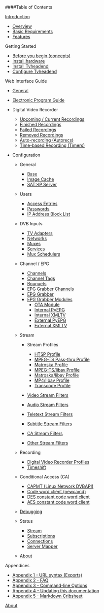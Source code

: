 ####Table of Contents

[Introduction](index)
* [Overview](overview)
* [Basic Requirements](requirements)
* [Features](features)

Getting Started

* [Before you begin (concepts)](before_begin)
* [Install hardware](install_hardware)
* [Install Tvheadend](install_tvheadend)
* [Configure Tvheadend](configure_tvheadend)

Web Interface Guide

* [General](webui_general)

* [Electronic Program Guide](epg)

* Digital Video Recorder

  - [Upcoming / Current Recordings](class/dvrentry)
  - [Finished Recordings](class/dvrentry)
  - [Failed Recordings](class/dvrentry)
  - [Removed Recordings](class/dvrentry)
  - [Auto-recording (Autorecs)](class/dvrautorec)
  - [Time-based Recording (Timers)](class/dvrtimerec)

* Configuration

  - General
    * [Base](class/config)
    * [Image Cache](class/imagecache)
    * [SAT>IP Server](class/satip_server)

  - Users

    * [Access Entries](class/access)
    * [Passwords](class/passwd)
    * [IP Address Block List](class/ipblocking)

  - DVB Inputs

    * [TV Adapters](tv_adapters)
    * [Networks](class/mpegts_network)
    * [Muxes](class/mpegts_mux)
    * [Services](class/mpegts_service)
    * [Mux Schedulers](class/mpegts_mux_sched)

  - Channel / EPG

    * [Channels](class/channel)
    * [Channel Tags](class/channeltag)
    * [Bouquets](class/bouquet)
    * [EPG Grabber Channels](class/epggrab_channel)
    * [EPG Grabber](class/epggrab)
    * [EPG Grabber Modules](class/epggrab_mod)
      - [OTA Module](class/epggrab_mod_ota)
      - [Internal PyEPG](class/epggrab_mod_int_pyepg)
      - [Internal XMLTV](class/epggrab_mod_int_xmltv)
      - [External PyEPG](class/epggrab_mod_ext_pyepg)
      - [External XMLTV](class/epggrab_mod_ext_xmltv)

  - Stream

    * Stream Profiles

      - [HTSP Profile](class/profile-htsp)
      - [MPEG-TS Pass-thru Profile](class/profile-mpegts)
      - [Matroska Profile](class/profile-matroska)
      - [MPEG-TS/libav Profile](class/profile-libav-mpegts)
      - [Matroska/libav Profile](class/profile-libav-matroska)
      - [MP4/libav Profile](class/profile-libav-mp4)
      - [Transcode Profile](class/profile-transcode)
    * [Video Stream Filters](class/esfilter_video)
    * [Audio Stream Filters](class/esfilter_audio)
    * [Teletext Stream Filters](class/esfilter_teletext)
    * [Subtitle Stream Filters](class/esfilter_subtit)
    * [CA Stream Filters](class/esfilter_ca)
    * [Other Stream Filters](class/esfilter_other)

  - Recording

    * [Digital Video Recorder Profiles](class/dvrconfig)
    * [Timeshift](class/timeshift)

  - Conditional Access (CA)

    * [CAPMT (Linux Network DVBAPI)](class/caclient_capmt)
    * [Code word client (newcamd)](class/caclient_cwc)
    * [DES constant code word client](class/caclient_ccw_des)
    * [AES constant code word client](class/caclient_ccw_aes)

  - [Debugging](class/tvhlog_conf)

  - Status

    * [Stream](status_stream)
    * [Subscriptions](status_subscriptions)
    * [Connections](status_connections)
    * [Server Mapper](status_service_mapper)
    
  - [About](webui_about)

Appendices

  - [Appendix 1 - URL syntax (Exports)](url)
  - [Appendix 2 - FAQ](faqs)
  - [Appendix 3 - Command-line Options](cmdline_options)
  - [Appendix 4 - Updating this documentation](doc_update)
  - [Appendix 5 - Markdown Cribsheet](markdown_cribsheet)

[About](doc_about)
